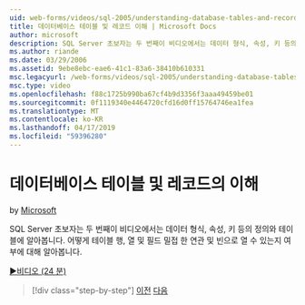 ```yaml
---
uid: web-forms/videos/sql-2005/understanding-database-tables-and-records
title: 데이터베이스 테이블 및 레코드 이해 | Microsoft Docs
author: microsoft
description: SQL Server 초보자는 두 번째이 비디오에서는 데이터 형식, 속성, 키 등의 정의와 테이블에 알아봅니다. 확인해 테이블 행, 열을 하는 중...
ms.author: riande
ms.date: 03/29/2006
ms.assetid: 9ebe8ebc-eae6-41c1-83a6-38410b610331
msc.legacyurl: /web-forms/videos/sql-2005/understanding-database-tables-and-records
msc.type: video
ms.openlocfilehash: f88c1725b990ba67cf4b9d3356f3aaa49459be01
ms.sourcegitcommit: 0f1119340e4464720cfd16d0ff15764746ea1fea
ms.translationtype: MT
ms.contentlocale: ko-KR
ms.lasthandoff: 04/17/2019
ms.locfileid: "59396280"
---
```

# <a name="understanding-database-tables-and-records"></a>데이터베이스 테이블 및 레코드의 이해

by [Microsoft](https://github.com/microsoft)

SQL Server 초보자는 두 번째이 비디오에서는 데이터 형식, 속성, 키 등의 정의와 테이블에 알아봅니다. 어떻게 테이블 행, 열 및 필드 밀접 한 연관 및 빈으로 열 수 있는지 여부에 대해 알아봅니다.

[&#9654;비디오 (24 분)](https://channel9.msdn.com/Blogs/ASP-NET-Site-Videos/understanding-database-tables-and-records)

> [!div class="step-by-step"]
> [이전](what-is-a-database.md)
> [다음](more-about-column-data-types-and-other-properties.md)
